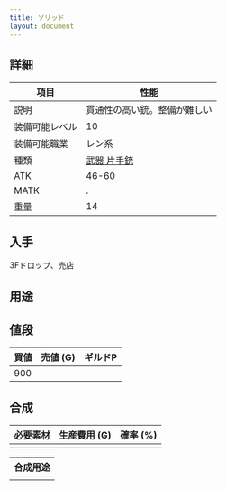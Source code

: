 ```yaml
---
title: ソリッド
layout: document
---
```

## 詳細


|項目|性能|
|---|---|
|説明|貫通性の高い銃。整備が難しい|
|装備可能レベル|10|
|装備可能職業|レン系|
|種類|[武器 片手銃](武器(片手銃))|
|ATK|46-60|
|MATK|.|
|重量|14|

## 入手

3Fドロップ、売店

## 用途


## 値段


|買値|売値 (G)|ギルドP|
|---|---|---|
|900|||
	

## 合成


|必要素材|生産費用 (G)|確率 (%)|
|---|---|---|
||||


|合成用途|
|---|
||